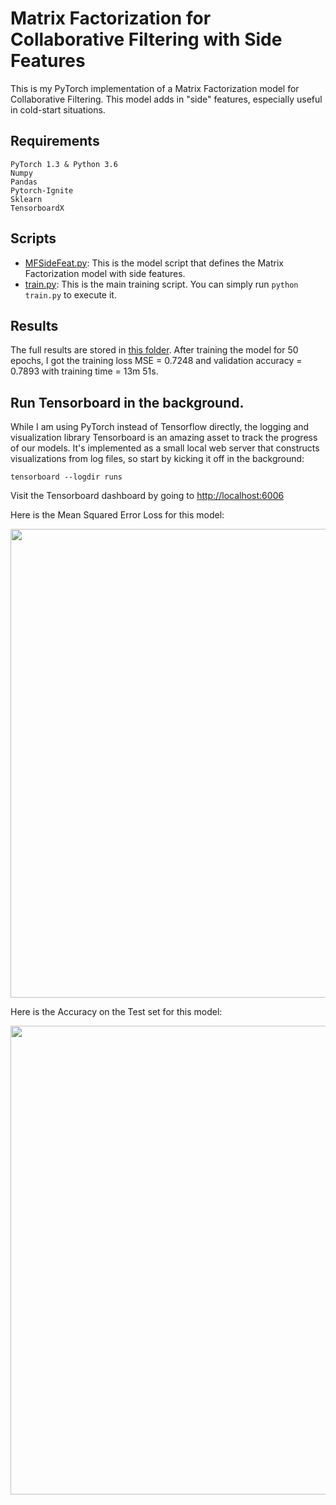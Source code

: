 # Matrix Factorization for Collaborative Filtering with Side Features

This is my PyTorch implementation of a Matrix Factorization model for Collaborative Filtering. This model adds in "side" features, especially useful in cold-start situations.

## Requirements
```
PyTorch 1.3 & Python 3.6
Numpy
Pandas
Pytorch-Ignite
Sklearn
TensorboardX
```

## Scripts
* [MFSideFeat.py](https://github.com/khanhnamle1994/transfer-rec/blob/master/Matrix-Factorization-Experiments/MF-Side-Features/MFSideFeat.py): This is the model script that defines the Matrix Factorization model with side features.
* [train.py](https://github.com/khanhnamle1994/transfer-rec/blob/master/Matrix-Factorization-Experiments/MF-Side-Features/train.py): This is the main training script. You can simply run `python train.py` to execute it.

## Results
The full results are stored in [this folder](https://github.com/khanhnamle1994/transfer-rec/tree/master/Matrix-Factorization-Experiments/MF-Side-Features/results). After training the model for 50 epochs, I got the training loss MSE = 0.7248 and validation accuracy = 0.7893 with training time = 13m 51s.

## Run Tensorboard in the background.
While I am using PyTorch instead of Tensorflow directly, the logging and visualization library Tensorboard is an amazing asset to track the progress of our models. It's implemented as a small local web server that constructs visualizations from log files, so start by kicking it off in the background:

```
tensorboard --logdir runs
```

Visit the Tensorboard dashboard by going to [http://localhost:6006](http://localhost:6006)

Here is the Mean Squared Error Loss for this model:

<img src="https://github.com/khanhnamle1994/transfer-rec/blob/master/Matrix-Factorization-Experiments/MF-Side-Features/loss_mse.svg" width="750" />

Here is the Accuracy on the Test set for this model:

<img src="https://github.com/khanhnamle1994/transfer-rec/blob/master/Matrix-Factorization-Experiments/MF-Side-Features/validation_avg_accuracy.svg" width="750" />
